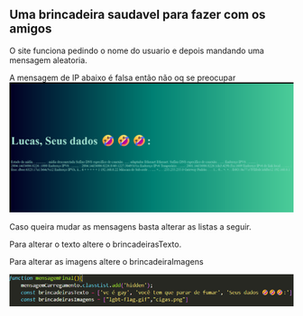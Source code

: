 <h2>Uma brincadeira saudavel para fazer com os amigos</h2>

<p>O site funciona pedindo o nome do usuario e depois mandando uma mensagem aleatoria.</p>
<p>A mensagem de IP abaixo é falsa então não oq se preocupar <img src ="imagens\explicacao-codigo\mensagem-ip - Copia.png"></p>

<p>Caso queira mudar as mensagens basta alterar as listas a seguir.</p>
<p>Para alterar o texto altere o brincadeirasTexto.</p>
<p>Para alterar as imagens altere o brincadeiraImagens</p>
<img src="imagens\explicacao-codigo\Listas brincadeira.png">
